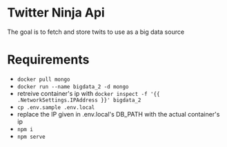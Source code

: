 # Twitter Ninja Api
The goal is to fetch and store twits to use as a big data source

# Requirements
- `docker pull mongo`
- `docker run --name bigdata_2 -d mongo`
- retreive container's ip with `docker inspect -f '{{ .NetworkSettings.IPAddress }}' bigdata_2`
- `cp .env.sample .env.local`
- replace the IP given in .env.local's DB_PATH with the actual container's ip
- `npm i`
- `npm serve`
